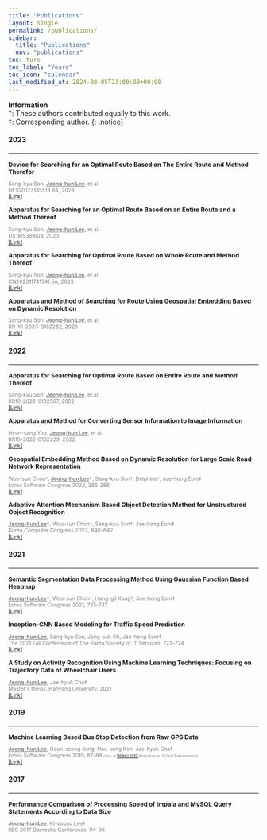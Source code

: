 ```yaml
---
title: "Publications"
layout: single
permalink: /publications/
sidebar:
  title: "Publications"
  nav: "publications"
toc: ture
toc_label: "Years"
toc_icon: "calendar"
last_modified_at: 2024-08-05T23:00:00+09:00
---
```


**Information**  
†: These authors contributed equally to this work.  
‡: Corresponding author.
{: .notice}

#### 2023
---
<p style="font-size: 0.875em; margin-bottom: 0px;">
    <b>Device for Searching for an Optimal Route Based on The Entire Route and Method Therefor</b>
</p>
<p style="font-size: 0.75em; color: gray;">
    Sang-kyu Son, <b><u>Jeong-hun Lee</u></b>, et al.<br/>
    DE102023135513.9A, 2023<br>
    <a href="https://patents.google.com/patent/DE102023135513A1/en">
        [Link]
    </a>
</p>

<p style="font-size: 0.875em; margin-bottom: 0px;">
    <b>Apparatus for Searching for an Optimal Route Based on an Entire Route and a Method Thereof</b>
</p>
<p style="font-size: 0.75em; color: gray;">
    Sang-kyu Son, <b><u>Jeong-hun Lee</u></b>, et al.<br/>
    US18/539,608, 2023<br>
    <a href="https://patents.google.com/patent/US20240210192A1/en">
        [Link]
    </a>
</p>

<p style="font-size: 0.875em; margin-bottom: 0px;">
    <b>Apparatus for Searching for Optimal Route Based on Whole Route and Method Thereof</b>
</p>
<p style="font-size: 0.75em; color: gray;">
    Sang-kyu Son, <b><u>Jeong-hun Lee</u></b>, et al.<br/>
    CN202311741541.5A, 2023<br>
    <a href="https://patents.google.com/patent/CN118243118A/en">
        [Link]
    </a>
</p>

<p style="font-size: 0.875em; margin-bottom: 0px;">
    <b>Apparatus and Method of Searching for Route Using Geospatial Embedding Based on Dynamic Resolution</b>
</p>
<p style="font-size: 0.75em; color: gray;">
    Sang-kyu Son, <b><u>Jeong-hun Lee</u></b>, et al.<br/>
    KR-10-2023-0162282, 2023<br>
    <a href="http://www.kipris.or.kr/khome/main.jsp">
        [Link]
    </a>
</p>

#### 2022
---
<p style="font-size: 0.875em; margin-bottom: 0px;">
    <b>Apparatus for Searching for Optimal Route Based on Entire Route and Method Thereof</b>
</p>
<p style="font-size: 0.75em; color: gray;">
    Sang-kyu Son, <b><u>Jeong-hun Lee</u></b>, et al.<br/>
    KR10-2022-0182567, 2022<br>
    <a href="http://www.kipris.or.kr/khome/main.jsp">
        [Link]
    </a>
</p>

<p style="font-size: 0.875em; margin-bottom: 0px;">
    <b>Apparatus and Method for Converting Sensor Information to Image Information</b>
</p>
<p style="font-size: 0.75em; color: gray;">
    Hyun-sang Yoo, <b><u>Jeong-hun Lee</u></b>, et al.<br/>
    KR10-2022-0182239, 2022<br>
    <a href="http://www.kipris.or.kr/khome/main.jsp">
        [Link]
    </a>
</p>

<p style="font-size: 0.875em; margin-bottom: 0px;">
    <b>Geospatial Embedding Method Based on Dynamic Resolution for Large Scale Road Network Representation</b>
</p>
<p style="font-size: 0.75em; color: gray;">
    Woo-sun Chon†, <b><u>Jeong-hun Lee</u>†</b>, Sang-kyu Son†, Delphine†, Jae-hong Eom‡<br/>
    korea Software Congress 2022, 286-288<br>
    <a href="https://www.dbpia.co.kr/journal/articleDetail?nodeId=NODE11224079">
        [Link]
    </a>
</p>

<p style="font-size: 0.875em; margin-bottom: 0px;">
    <b>Adaptive Attention Mechanism Based Object Detection Method for Unstructured Object Recognition</b>
</p>
<p style="font-size: 0.75em; color: gray;">
    <b><u>Jeong-hun Lee</u>†</b>, Woo-sun Chon†, Sang-kyu Son†, Jae-hong Eom‡<br/>
    Korea Computer Congress 2022, 840-842<br>
    <a href="https://www.dbpia.co.kr/journal/articleDetail?nodeId=NODE11113491">
        [Link]
    </a>
</p>

#### 2021
---
<p style="font-size: 0.875em; margin-bottom: 0px;">
    <b>Semantic Segmentation Data Processing Method Using Gaussian Function Based Heatmap</b>
</p>
<p style="font-size: 0.75em; color: gray;">
    <b><u>Jeong-hun Lee</u>†</b>, Woo-sun Chon†, Hang-gil Kang†, Jae-hong Eom‡<br/>
    korea Software Congress 2021, 735-737<br/>
    <a href="https://www.dbpia.co.kr/Journal/articleDetail?nodeId=NODE11035835">
        [Link]
    </a>
</p>

<p style="font-size: 0.875em; margin-bottom: 0px;">
    <b>Inception-CNN Based Modeling for Traffic Speed Prediction</b>
</p>
<p style="font-size: 0.75em; color: gray;">
    <b><u>Jeong-hun Lee</u></b>, Sang-kyu Son, Jong-suk Oh, Jae-hong Eom‡<br/>
    The 2021 Fall Conference of The Korea Society of IT Services, 722-724<br/>
    <a href="https://www.itservice.or.kr/data02.html?bmode=read&bid=data1&id_no=762&l=1">
        [Link]
    </a>
</p>

<p style="font-size: 0.875em; margin-bottom: 0px;">
    <b>A Study on Activity Recognition Using Machine Learning Techniques: Focusing on Trajectory Data of Wheelchair Users</b>
</p>
<p style="font-size: 0.75em; color: gray;">
    <b><u>Jeong-hun Lee</u></b>, Jae-hyuk Cha‡<br/>
    Master's thesis, Hanyang University, 2021<br/>
    <a href="https://repository.hanyang.ac.kr/handle/20.500.11754/158938">
        [Link]
    </a>
</p>

#### 2019
---
<p style="font-size: 0.875em; margin-bottom: 0px;">
    <b>Machine Learning Based Bus Stop Detection from Raw GPS Data</b>
</p>
<p style="font-size: 0.75em; color: gray;">
    <b><u>Jeong-hun Lee</u></b>, Geun-seong Jung, Han-sung Kim, Jae-hyuk Cha‡<br/>
    korea Software Congress 2019, 87-89
    <span style="font-size: 0.688em; color: gray;">
        (also at
        <a href="https://www.ftsm.ukm.my/wuhu2019/WUHU%202019%20PROGRAMME%20BOOK%201.pdf">
           WUHU 2019
        </a>
        Workshop in IT (Oral Presentation))<br/>
    </span>
    <a href="https://www.dbpia.co.kr/journal/articleDetail?nodeId=NODE09301494">
        [Link]
    </a>
</p>

#### 2017
---
<p style="font-size: 0.875em; margin-bottom: 0px;">
    <b>Performance Comparison of Processing Speed of Impala and MySQL Query Statements According to Data Size</b>
</p>
<p style="font-size: 0.75em; color: gray;">
    <b><u>Jeong-hun Lee</u></b>, Ki-young Lee‡<br/>
    IIBC 2017 Domestic Conference, 94-96
</p>
